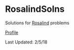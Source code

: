 # RosalindSolns
Solutions for [Rosalind](http://rosalind.info/) problems  

[Profile](http://rosalind.info/users/ilprofeta/)

Last Updated: 2/5/18  

